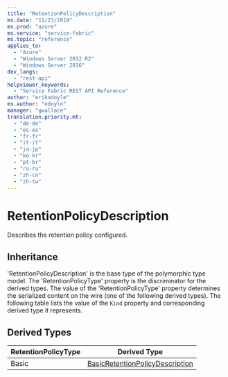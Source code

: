```yaml
---
title: "RetentionPolicyDescription"
ms.date: "11/23/2019"
ms.prod: "azure"
ms.service: "service-fabric"
ms.topic: "reference"
applies_to: 
  - "Azure"
  - "Windows Server 2012 R2"
  - "Windows Server 2016"
dev_langs: 
  - "rest-api"
helpviewer_keywords: 
  - "Service Fabric REST API Reference"
author: "erikadoyle"
ms.author: "edoyle"
manager: "gwallace"
translation.priority.mt: 
  - "de-de"
  - "es-es"
  - "fr-fr"
  - "it-it"
  - "ja-jp"
  - "ko-kr"
  - "pt-br"
  - "ru-ru"
  - "zh-cn"
  - "zh-tw"
---
```

# RetentionPolicyDescription

Describes the retention policy configured.
## Inheritance

'RetentionPolicyDescription' is the base type of the polymorphic type model. The 'RetentionPolicyType' property is the discriminator for the derived types. 
The value of the 'RetentionPolicyType' property determines the serialized content on the wire (one of the following derived types). 
The following table lists the value of the `Kind` property and corresponding derived type it represents.
## Derived Types

| RetentionPolicyType | Derived Type |
| --- | --- | 
| Basic | [BasicRetentionPolicyDescription](sfclient-model-basicretentionpolicydescription.md) |

